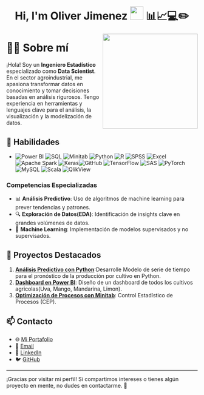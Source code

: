 <h1 align="center">
  Hi, I'm Oliver Jimenez 
  <img src="https://media.giphy.com/media/hvRJCLFzcasrR4ia7z/giphy.gif" width="35"> 📊📈💻✏️
</h1>

<picture> <img align="right" src="https://github.com/7oSkaaa/7oSkaaa/blob/main/Images/Right_Side.gif?raw=true" width = 250px></picture>

# 👨‍💻 Sobre mí

¡Hola! Soy un **Ingeniero Estadístico** especializado como **Data Scientist**. En el sector agroindustrial, me apasiona transformar datos en conocimiento y tomar decisiones basadas en análisis rigurosos. Tengo experiencia en herramientas y lenguajes clave para el análisis, la visualización y la modelización de datos.

## 🚀 Habilidades
- ![Power BI](https://img.shields.io/badge/Power%20BI-F2C811?style=for-the-badge&logo=power-bi&logoColor=black) ![SQL](https://img.shields.io/badge/SQL-4479A1?style=for-the-badge&logo=postgresql&logoColor=white) ![Minitab](https://img.shields.io/badge/Minitab-0073CF?style=for-the-badge&logo=minitab&logoColor=white) ![Python](https://img.shields.io/badge/Python-3776AB?style=for-the-badge&logo=python&logoColor=white) ![R](https://img.shields.io/badge/R-276DC3?style=for-the-badge&logo=r&logoColor=white) ![SPSS](https://img.shields.io/badge/SPSS-0033A0?style=for-the-badge&logo=ibm&logoColor=white) ![Excel](https://img.shields.io/badge/Excel-217346?style=for-the-badge&logo=microsoft-excel&logoColor=white) ![Apache Spark](https://img.shields.io/badge/Apache%20Spark-E25A1C?style=for-the-badge&logo=apachespark&logoColor=white) ![Keras](https://img.shields.io/badge/Keras-D00000?style=for-the-badge&logo=keras&logoColor=white)![GitHub](https://img.shields.io/badge/GitHub-181717?style=for-the-badge&logo=github&logoColor=white) ![TensorFlow](https://img.shields.io/badge/TensorFlow-FF6F00?style=for-the-badge&logo=tensorflow&logoColor=white) ![SAS](https://img.shields.io/badge/SAS-007ACC?style=for-the-badge&logo=sas&logoColor=white) ![PyTorch](https://img.shields.io/badge/PyTorch-EE4C2C?style=for-the-badge&logo=pytorch&logoColor=white) ![MySQL](https://img.shields.io/badge/MySQL-4479A1?style=for-the-badge&logo=mysql&logoColor=white) ![Scala](https://img.shields.io/badge/Scala-DC322F?style=for-the-badge&logo=scala&logoColor=white)
![QlikView](https://img.shields.io/badge/QlikView-3ECC94?style=for-the-badge&logo=qlik&logoColor=white)
### Competencias Especializadas
- 📊 **Análisis Predictivo**: Uso de algoritmos de machine learning para prever tendencias y patrones.
- 🔍 **Exploración de Datos(EDA)**: Identificación de insights clave en grandes volúmenes de datos.
- 🧠 **Machine Learning**: Implementación de modelos supervisados y no supervisados.

## 📂 Proyectos Destacados
1. **[Análisis Predictivo con Python](#)**:Desarrolle Modelo de serie de tiempo para el pronóstico de la producción por cultivo en Python.
2. **[Dashboard en Power BI](#)**: Diseño de un dashboard de todos los cultivos agricolas(Uva, Mango, Mandarina, Limon).
3. **[Optimización de Procesos con Minitab](#)**: Control Estadístico de Procesos (CEP).

## 📫 Contacto
- 🌐 [Mi Portafolio](#)
- 📧 [Email](mailto:tuemail@example.com)
- 💼 [LinkedIn](https://www.linkedin.com/in/tu-usuario/)
- 🐦 [GitHub](https://github.com/tu-usuario)

---

¡Gracias por visitar mi perfil! Si compartimos intereses o tienes algún proyecto en mente, no dudes en contactarme. 🚀
